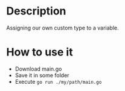 # Description

Assigning our own custom type to a variable.

# How to use it

* Download main.go
* Save it in some folder
* Execute `go run ./my/path/main.go`